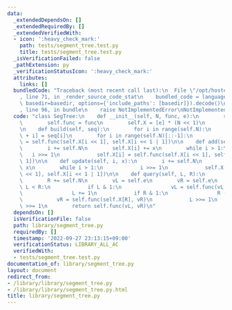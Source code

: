 ```yaml
---
data:
  _extendedDependsOn: []
  _extendedRequiredBy: []
  _extendedVerifiedWith:
  - icon: ':heavy_check_mark:'
    path: tests/segment_tree.test.py
    title: tests/segment_tree.test.py
  _isVerificationFailed: false
  _pathExtension: py
  _verificationStatusIcon: ':heavy_check_mark:'
  attributes:
    links: []
  bundledCode: "Traceback (most recent call last):\n  File \"/opt/hostedtoolcache/PyPy/3.7.13/x64/site-packages/onlinejudge_verify/documentation/build.py\"\
    , line 71, in _render_source_code_stat\n    bundled_code = language.bundle(stat.path,\
    \ basedir=basedir, options={'include_paths': [basedir]}).decode()\n  File \"/opt/hostedtoolcache/PyPy/3.7.13/x64/site-packages/onlinejudge_verify/languages/python.py\"\
    , line 96, in bundle\n    raise NotImplementedError\nNotImplementedError\n"
  code: "class SegTree:\n    def __init__(self, N, func, e):\n        self.N = N\n\
    \        self.func = func\n        self.X = [e] * (N << 1)\n        self.e = e\n\
    \n    def build(self, seq):\n        for i in range(self.N):\n            self.X[self.N\
    \ + i] = seq[i]\n        for i in range(self.N)[::-1]:\n            self.X[i]\
    \ = self.func(self.X[i << 1], self.X[i << 1 | 1])\n\n    def add(self, i, x):\n\
    \        i += self.N\n        self.X[i] += x\n        while i > 1:\n         \
    \   i >>= 1\n            self.X[i] = self.func(self.X[i << 1], self.X[i << 1 |\
    \ 1])\n\n    def update(self, i, x):\n        i += self.N\n        self.X[i] =\
    \ x\n        while i > 1:\n            i >>= 1\n            self.X[i] = self.func(self.X[i\
    \ << 1], self.X[i << 1 | 1])\n\n    def query(self, L, R):\n        L += self.N\n\
    \        R += self.N\n        vL = self.e\n        vR = self.e\n        while\
    \ L < R:\n            if L & 1:\n                vL = self.func(vL, self.X[L])\n\
    \                L += 1\n            if R & 1:\n                R -= 1\n     \
    \           vR = self.func(self.X[R], vR)\n            L >>= 1\n            R\
    \ >>= 1\n        return self.func(vL, vR)\n"
  dependsOn: []
  isVerificationFile: false
  path: library/segment_tree.py
  requiredBy: []
  timestamp: '2022-09-27 23:13:15+09:00'
  verificationStatus: LIBRARY_ALL_AC
  verifiedWith:
  - tests/segment_tree.test.py
documentation_of: library/segment_tree.py
layout: document
redirect_from:
- /library/library/segment_tree.py
- /library/library/segment_tree.py.html
title: library/segment_tree.py
---
```

